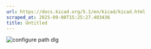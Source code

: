 ```yaml
---
url: https://docs.kicad.org/5.1/en/kicad/kicad.html
scraped_at: 2025-09-08T15:25:27.403436
title: Untitled
---
```


![configure path dlg](images/configure_path_dlg.png)

